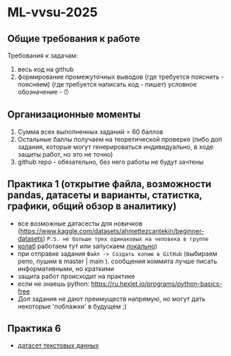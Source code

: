 # ML-vvsu-2025

## Общие требования к работе
Требования к задачам:
1. весь код на github
2. формирование промежуточных выводов (где требуется пояснить - поясняем) (где требуется написать код - пишет) условное обозначение - :alarm_clock:

## Организационные моменты
1. Сумма всех выполненных заданий = 60 баллов
2. Остальные баллы получаем на теоретической проверке (либо доп задания, которые могут генерироваться индивидуально, в ходе защиты работ, но это не точно)
3. github repo - обязательно, без него работы не будут зачтены

## Практика 1 (открытие файла, возможности pandas, датасеты и варианты, статистка, графики, общий обзор в аналитику)
- все возможные датасесты для новичков (https://www.kaggle.com/datasets/ahmettezcantekin/beginner-datasets) ```P.S. не больше трех одинаковых на человека в группе```
- [колаб](https://colab.research.google.com/?hl=ru) работаем тут или запускаем [локально](https://test-jupyter.readthedocs.io/en/latest/install.html#id3))
- при отправке задания ```Файл -> Создать копию в GitHub``` (выбираем репо, пушим в master | main ). сообщения коммита лучше писать информативными, но краткими
- защита работ происходит на практике
- если не знаешь python: https://ru.hexlet.io/programs/python-basics-free
- Доп задания не дают преимуществ напрямую, но могут дать некоторые 'поблажки' в будущем ;)

## Практика 6
- [датасет текстовых данных](https://disk.yandex.ru/d/ruZ6pRHk1VQyFg)

